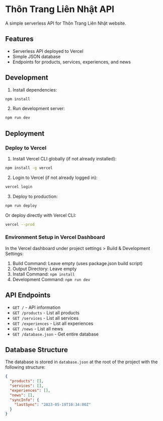 # Thôn Trang Liên Nhật API

A simple serverless API for Thôn Trang Liên Nhật website.

## Features

- Serverless API deployed to Vercel
- Simple JSON database
- Endpoints for products, services, experiences, and news

## Development

1. Install dependencies:
```bash
npm install
```

2. Run development server:
```bash
npm run dev
```

## Deployment

### Deploy to Vercel

1. Install Vercel CLI globally (if not already installed):
```bash
npm install -g vercel
```

2. Login to Vercel (if not already logged in):
```bash
vercel login
```

3. Deploy to production:
```bash
npm run deploy
```

Or deploy directly with Vercel CLI:
```bash
vercel --prod
```

### Environment Setup in Vercel Dashboard

In the Vercel dashboard under project settings > Build & Development Settings:

1. Build Command: Leave empty (uses package.json build script)
2. Output Directory: Leave empty
3. Install Command: `npm install`
4. Development Command: `npm run dev`

## API Endpoints

- `GET /` - API information
- `GET /products` - List all products
- `GET /services` - List all services
- `GET /experiences` - List all experiences
- `GET /news` - List all news
- `GET /database.json` - Get entire database

## Database Structure

The database is stored in `database.json` at the root of the project with the following structure:

```json
{
  "products": [],
  "services": [],
  "experiences": [],
  "news": [],
  "syncInfo": {
    "lastSync": "2023-05-19T10:34:00Z"
  }
}
``` 
